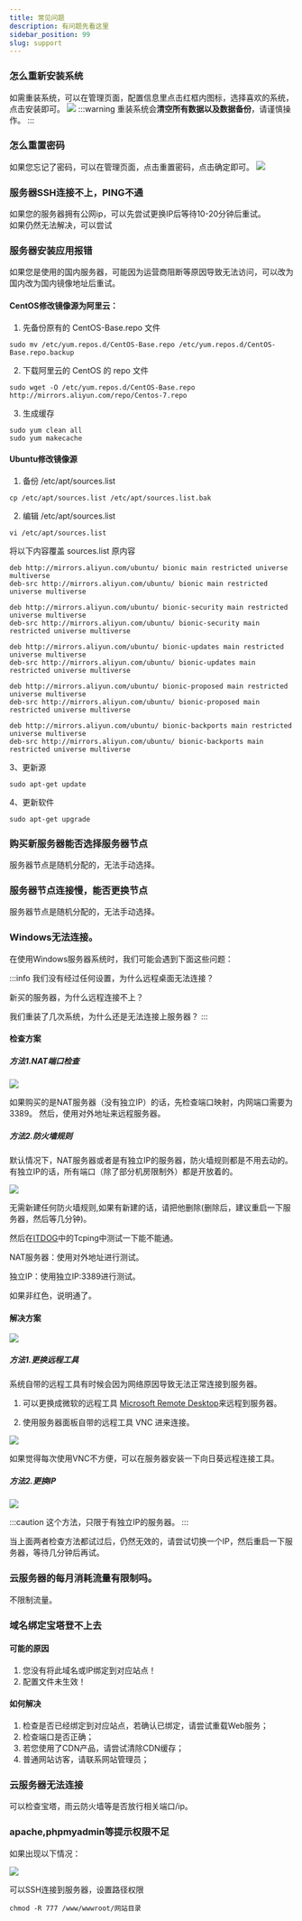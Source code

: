 ```yaml
---
title: 常见问题
description: 有问题先看这里
sidebar_position: 99
slug: support
---
```



### 怎么重新安装系统
如需重装系统，可以在管理页面，配置信息里点击红框内图标，选择喜欢的系统，点击安装即可。
![](https://cn-sy1.rains3.com/rainyun-assets/Pic/2023/11/img_1701249886_0dec36326206b962a7b2044f3ce99a22)
:::warning
重装系统会**清空所有数据以及数据备份**，请谨慎操作。
:::


### 怎么重置密码
如果您忘记了密码，可以在管理页面，点击重置密码，点击确定即可。
![](https://cn-sy1.rains3.com/rainyun-assets/Pic/2023/11/img_1701156333_0f562151f41e1c2da201bd7954ffc1bd)


### 服务器SSH连接不上，PING不通
如果您的服务器拥有公网ip，可以先尝试更换IP后等待10-20分钟后重试。<br/>
如果仍然无法解决，可以尝试

### 服务器安装应用报错
如果您是使用的国内服务器，可能因为运营商阻断等原因导致无法访问，可以改为国内改为国内镜像地址后重试。
#### CentOS修改镜像源为阿里云：

1. 先备份原有的 CentOS-Base.repo 文件

```shell
sudo mv /etc/yum.repos.d/CentOS-Base.repo /etc/yum.repos.d/CentOS-Base.repo.backup
```
2. 下载阿里云的 CentOS  的 repo 文件

```shell
sudo wget -O /etc/yum.repos.d/CentOS-Base.repo http://mirrors.aliyun.com/repo/Centos-7.repo
```

3. 生成缓存
```shell
sudo yum clean all
sudo yum makecache
```
#### Ubuntu修改镜像源

1. 备份 /etc/apt/sources.list
```shell
cp /etc/apt/sources.list /etc/apt/sources.list.bak
```

2. 编辑 /etc/apt/sources.list
```shell
vi /etc/apt/sources.list
```
将以下内容覆盖 sources.list 原内容
```shell
deb http://mirrors.aliyun.com/ubuntu/ bionic main restricted universe multiverse
deb-src http://mirrors.aliyun.com/ubuntu/ bionic main restricted universe multiverse

deb http://mirrors.aliyun.com/ubuntu/ bionic-security main restricted universe multiverse
deb-src http://mirrors.aliyun.com/ubuntu/ bionic-security main restricted universe multiverse

deb http://mirrors.aliyun.com/ubuntu/ bionic-updates main restricted universe multiverse
deb-src http://mirrors.aliyun.com/ubuntu/ bionic-updates main restricted universe multiverse

deb http://mirrors.aliyun.com/ubuntu/ bionic-proposed main restricted universe multiverse
deb-src http://mirrors.aliyun.com/ubuntu/ bionic-proposed main restricted universe multiverse

deb http://mirrors.aliyun.com/ubuntu/ bionic-backports main restricted universe multiverse
deb-src http://mirrors.aliyun.com/ubuntu/ bionic-backports main restricted universe multiverse
```

3、更新源
```shell
sudo apt-get update
```
4、更新软件
```shell
sudo apt-get upgrade 
```


### 购买新服务器能否选择服务器节点
服务器节点是随机分配的，无法手动选择。

### 服务器节点连接慢，能否更换节点
服务器节点是随机分配的，无法手动选择。

### Windows无法连接。

在使用Windows服务器系统时，我们可能会遇到下面这些问题：

:::info
我们没有经过任何设置，为什么远程桌面无法连接？

新买的服务器，为什么远程连接不上？

我们重装了几次系统，为什么还是无法连接上服务器？
:::


#### 检查方案

##### 方法1.NAT端口检查
![](https://cn-sy1.rains3.com/rainyun-assets/pic/2023/12/20231211112856_11f407941a88006c0e01078eb706f6c5.png)

如果购买的是NAT服务器（没有独立IP）的话，先检查端口映射，内网端口需要为3389。
然后，使用对外地址来远程服务器。

##### 方法2.防火墙规则

默认情况下，NAT服务器或者是有独立IP的服务器，防火墙规则都是不用去动的。
有独立IP的话，所有端口（除了部分机房限制外）都是开放着的。

![](https://cn-sy1.rains3.com/rainyun-assets/pic/2023/12/20231211112857_36e5371ad91c9d2d09e9d7c0e76055db.png)

无需新建任何防火墙规则,如果有新建的话，请把他删除(删除后，建议重启一下服务器，然后等几分钟)。

然后在[ITDOG][itdog]中的Tcping中测试一下能不能通。

NAT服务器：使用对外地址进行测试。

独立IP：使用独立IP:3389进行测试。

如果非红色，说明通了。

#### 解决方案
![](https://cn-sy1.rains3.com/rainyun-assets/pic/2023/12/20231211112857_e11185b6e35c1b767174dc988aa0f179.png)

##### 方法1.更换远程工具

系统自带的远程工具有时候会因为网络原因导致无法正常连接到服务器。

1. 可以更换成微软的远程工具 [Microsoft Remote Desktop][Microsoft Remote Desktop]来远程到服务器。

2. 使用服务器面板自带的远程工具 VNC 进来连接。

![](https://cn-sy1.rains3.com/rainyun-assets/pic/2023/12/20231211112857_7ac69cf2e1141a19ecc0355519d41d43.png)

如果觉得每次使用VNC不方便，可以在服务器安装一下向日葵远程连接工具。

##### 方法2.更换IP

![](https://cn-sy1.rains3.com/rainyun-assets/pic/2023/12/20231211112858_957b527bcfbad2e80f58d20683931435.png)

:::caution
这个方法，只限于有独立IP的服务器。
:::

当上面两者检查方法都试过后，仍然无效的，请尝试切换一个IP，然后重启一下服务器，等待几分钟后再试。

### 云服务器的每月消耗流量有限制吗。
不限制流量。

### 域名绑定宝塔登不上去

#### 可能的原因
1. 您没有将此域名或IP绑定到对应站点！<br/>
2. 配置文件未生效！

#### 如何解决
1. 检查是否已经绑定到对应站点，若确认已绑定，请尝试重载Web服务；<br/>
2. 检查端口是否正确；<br/>
3. 若您使用了CDN产品，请尝试清除CDN缓存；<br/>
4. 普通网站访客，请联系网站管理员；<br/>

### 云服务器无法连接
可以检查宝塔，雨云防火墙等是否放行相关端口/ip。

### apache,phpmyadmin等提示权限不足
如果出现以下情况：

![](https://cn-sy1.rains3.com/rainyun-assets/pic/2024/01/20240118112639_9e39e455a2e7111801ba38c8f02c443b.png)

可以SSH连接到服务器，设置路径权限
```shell
chmod -R 777 /www/wwwroot/网站目录
```




[itdog]: https://www.itdog.cn/tcping
[Microsoft Remote Desktop]: https://apps.microsoft.com/detail/9WZDNCRFJ3PS?activetab=pivot%3Aoverviewtab&hl=en-us&gl=US
